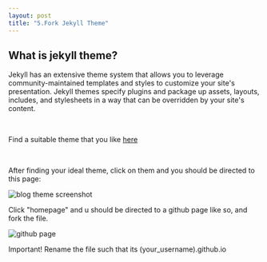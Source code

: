 ```yaml
---
layout: post
title: "5.Fork Jekyll Theme"
---
```


<h2>What is jekyll theme?</h2>
<p>Jekyll has an extensive theme system that allows you to leverage community-maintained templates and styles to customize your site's presentation. 
Jekyll themes specify plugins and package up assets, layouts, includes, and stylesheets in a way that can be overridden by your site's content.
</p>
<br />
<p>Find a suitable theme that you like <a href= "http://jekyllthemes.org/">here</a></p>
<br />
<p>After finding your ideal theme, click on them and you should be directed to this page:</p>

<img src="https://dfslimjr.github.io/images/caymen-page.png" alt="blog theme screenshot">
  
<!-- ![caymen site](https://dfslimjr.github.io/images/caymen-page.png) -->

<p>Click "homepage" and u should be directed to a github page like so, and fork the file.</p>

<img src= "https://dfslimjr.github.io/images/github-page.png" alt="github page">
  
<p>Important! Rename the file such that its (your_username).github.io</p>
    
 



